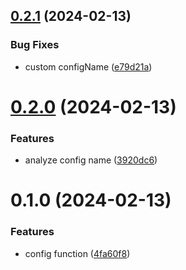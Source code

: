 

## [0.2.1](https://github.com/hyoban/eslint-flat-config/compare/0.2.0...0.2.1) (2024-02-13)


### Bug Fixes

* custom configName ([e79d21a](https://github.com/hyoban/eslint-flat-config/commit/e79d21a0f9fdf5516d9ff044af0193fd338cd588))

# [0.2.0](https://github.com/hyoban/eslint-flat-config/compare/0.1.0...0.2.0) (2024-02-13)


### Features

* analyze config name ([3920dc6](https://github.com/hyoban/eslint-flat-config/commit/3920dc60cbaac231b4193e93243d857db44c6932))

# 0.1.0 (2024-02-13)


### Features

* config function ([4fa60f8](https://github.com/hyoban/eslint-flat-config/commit/4fa60f85f36fbe775d9e62c55f2816fd91aabef0))
